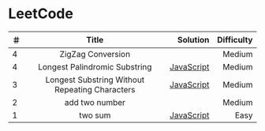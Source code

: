 # LeetCode
| ＃ | Title                                                          |  Solution  | Difficulty |
| ---|:--------------------------------------------------------------:| ----------:| ----------:|
| 4  | ZigZag Conversion                                              |            |  Medium    |
| 4  | Longest Palindromic Substring                                  | [JavaScript](https://github.com/LazyChenY/LeetCode/blob/master/algorithms/longest_palindromic_substring.js)           |  Medium    |
| 3  | Longest Substring Without Repeating Characters                 | [JavaScript](https://github.com/LazyChenY/LeetCode/blob/master/algorithms/longest_substring_without_repeating_characters.js)           |  Medium    |
| 2  | add two number                                                 |            |  Medium    |
| 1  | two sum                                                        | [JavaScript](https://github.com/LazyChenY/LeetCode/blob/master/algorithms/two-sum.js) | Easy       |


